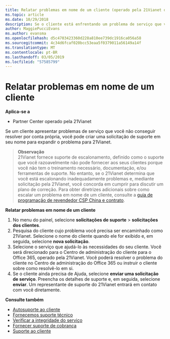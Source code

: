 ```yaml
---
title: Relatar problemas em nome de um cliente (operado pela 21Vianet do Partner Center)
ms.topic: article
ms.date: 10/29/2018
description: Se o cliente está enfrentando um problema de serviço que você não consegue resolver, e que atenda aos critérios estabelecidos pela 21Vianet, de arquivo uma solicitação de suporte para eles.
author: MaggiePucciEvans
ms.author: evansma
ms.openlocfilehash: d5c4703423360d228a810ee739dc1916ca056a58
ms.sourcegitcommit: 4c34d6fcaf020bcc53eaa5f0379011a56149a14f
ms.translationtype: MT
ms.contentlocale: pt-BR
ms.lasthandoff: 03/05/2019
ms.locfileid: "57585799"
---
```

# <a name="report-problems-on-behalf-of-a-customer"></a>Relatar problemas em nome de um cliente

**Aplica-se a**

-   Partner Center operado pela 21Vianet


Se um cliente apresentar problemas de serviço que você não conseguir resolver por conta própria, você pode criar uma solicitação de suporte em seu nome para expandir o problema para 21Vianet.

>**Observação**<br>21Vianet fornece suporte de escalonamento, definido como o suporte que você razoavelmente não pode fornecer aos seus clientes porque você não tem o treinamento necessário, documentação, e/ou ferramentas de suporte. No entanto, se o 21Vianet determina que você está escalonando inadequadamente problemas e, mediante solicitação pela 21Vianet, você concorda em cumprir para discutir um plano de correção. Para obter diretrizes adicionais sobre como escalar um problema em nome de um cliente, consulte a [guia de programação de revendedor CSP China e contrato](csp-program-guide-and-agreements.md).


**Relatar problemas em nome de um cliente**

1. No menu do painel, selecione **solicitações de suporte** &gt; **solicitações dos clientes**.
2. Pesquisa do cliente cujo problema você precisa ser encaminhado como 21Vianet. Selecione o nome do cliente quando ele for exibido e, em seguida, selecione **nova solicitação**.
3. Selecione o serviço que ajudá-lo às necessidades do seu cliente. Você será direcionado para o Centro de administração do cliente para o Office 365, operado pela 21Vianet. Você poderá resolver o problema do cliente no Centro de administração do Office 365 ou instruir o cliente sobre como resolvê-lo em si.
4. Se o cliente ainda precisa de Ajuda, selecione **enviar uma solicitação de serviço**. Preencha os detalhes de suporte e, em seguida, selecione **enviar**. Um representante de suporte do 21Vianet entrará em contato com você diretamente.

**Consulte também**

-   [Autosuporte ao cliente](customer-self-support.md)
-   [Fornecemos suporte técnico](provide-technical-support.md)
-   [Verificar a integridade do serviço](check-service-health.md)
-   [Fornecer suporte de cobrança](provide-billing-support.md)
-   [Suporte ao cliente](customer-support.md)